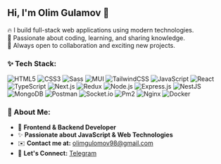 ## Hi, I'm Olim Gulamov 👋  

🔥 I build full-stack web applications using modern technologies.  
💖 Passionate about coding, learning, and sharing knowledge.  
🌟 Always open to collaboration and exciting new projects.  

### ✨ Tech Stack:

![HTML5](https://img.shields.io/badge/-HTML5-E34F26?style=flat&logo=html5&logoColor=fff)
![CSS3](https://img.shields.io/badge/-CSS3-1572B6?style=flat&logo=css3&logoColor=fff)
![Sass](https://img.shields.io/badge/-Sass-CC6699?style=flat&logo=sass&logoColor=fff)
![MUI](https://img.shields.io/badge/-MUI-007FFF?style=flat&logo=mui&logoColor=fff)
![TailwindCSS](https://img.shields.io/badge/-TailwindCSS-06B6D4?style=flat&logo=tailwindcss&logoColor=fff)
![JavaScript](https://img.shields.io/badge/-JavaScript-F7DF1E?style=flat&logo=javascript&logoColor=000)
![React](https://img.shields.io/badge/-React-61DAFB?style=flat&logo=react&logoColor=000)
![TypeScript](https://img.shields.io/badge/-TypeScript-007ACC?style=flat&logo=typescript&logoColor=fff)
![Next.js](https://img.shields.io/badge/-Next.js-000?style=flat&logo=nextdotjs&logoColor=fff)
![Redux](https://img.shields.io/badge/-Redux-764ABC?style=flat&logo=redux&logoColor=fff)
![Node.js](https://img.shields.io/badge/-Node.js-339933?style=flat&logo=nodedotjs&logoColor=fff)
![Express.js](https://img.shields.io/badge/-Express.js-000000?style=flat&logo=express&logoColor=fff)
![NestJS](https://img.shields.io/badge/-NestJS-E0234E?style=flat&logo=nestjs&logoColor=fff)
![MongoDB](https://img.shields.io/badge/-MongoDB-47A248?style=flat&logo=mongodb&logoColor=fff)
![Postman](https://img.shields.io/badge/-Postman-FF6C37?style=flat&logo=postman&logoColor=fff)
![Socket.io](https://img.shields.io/badge/-Socket.io-010101?style=flat&logo=socketdotio&logoColor=fff)
![Pm2](https://img.shields.io/badge/-PM2-2B037A?style=flat&logo=pm2&logoColor=fff)
![Nginx](https://img.shields.io/badge/-Nginx-009639?style=flat&logo=nginx&logoColor=fff)
![Docker](https://img.shields.io/badge/-Docker-2496ED?style=flat&logo=docker&logoColor=fff)

### 📙 About Me:
- 💼 **Frontend & Backend Developer**
- ✨ **Passionate about JavaScript & Web Technologies**
- ✉️ **Contact me at:** [olimgulomov98@gmail.com](mailto:olimgulomov98@gmail.com) 
- 👤 **Let's Connect:** [Telegram](http://t.me/gulomov98)


